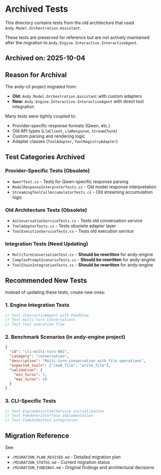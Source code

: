 # Archived Tests

This directory contains tests from the old architecture that used `Andy.Model.Orchestration.Assistant`.

These tests are preserved for reference but are not actively maintained after the migration to `Andy.Engine.Interactive.InteractiveAgent`.

## Archived on: 2025-10-04

## Reason for Archival

The andy-cli project migrated from:
- **Old:** `Andy.Model.Orchestration.Assistant` with custom adapters
- **New:** `Andy.Engine.Interactive.InteractiveAgent` with direct tool integration

Many tests were tightly coupled to:
- Provider-specific response formats (Qwen, etc.)
- Old API types (`LlmClient`, `LlmResponse`, `StreamChunk`)
- Custom parsing and rendering logic
- Adapter classes (`ToolAdapter`, `ToolRegistryAdapter`)

## Test Categories Archived

### Provider-Specific Tests (Obsolete)
- `Qwen*Test.cs` - Tests for Qwen-specific response parsing
- `ModelResponseInterpreterTests.cs` - Old model response interpretation
- `StreamingToolCallAccumulatorTests.cs` - Old streaming accumulation logic

### Old Architecture Tests (Obsolete)
- `AiConversationServiceTests.cs` - Tests old conversation service
- `ToolAdapterTests.cs` - Tests obsolete adapter layer
- `ToolExecutionServiceTests.cs` - Tests old execution service

### Integration Tests (Need Updating)
- `MultiTurnConversationTest.cs` - **Should be rewritten** for andy-engine
- `ComplexPromptScenarioTests.cs` - **Should be rewritten** for andy-engine
- `ToolChainIntegrationTests.cs` - **Should be rewritten** for andy-engine

## Recommended New Tests

Instead of updating these tests, create new ones:

### 1. Engine Integration Tests
```csharp
// Test InteractiveAgent with FeedView
// Test multi-turn conversations
// Test tool execution flow
```

### 2. Benchmark Scenarios (in andy-engine project)
```json
{
  "id": "cli-multi-turn-001",
  "category": "conversation",
  "description": "Multi-turn conversation with file operations",
  "expected_tools": ["read_file", "write_file"],
  "validation": {
    "min_turns": 3,
    "max_turns": 10
  }
}
```

### 3. CLI-Specific Tests
```csharp
// Test EngineAssistantService initialization
// Test FeedUserInterface implementation
// Test CodeIndexTool integration
```

## Migration Reference

See:
- `/MIGRATION_PLAN_REVISED.md` - Detailed migration plan
- `/MIGRATION_STATUS.md` - Current migration status
- `/MIGRATION_FINDINGS.md` - Original findings and architectural decisions
